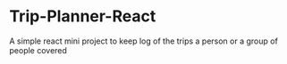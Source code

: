 # Trip-Planner-React
 A simple react mini project to keep log of the trips a person or a group of people covered
